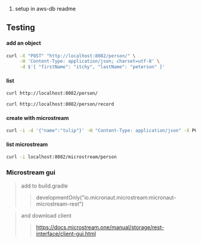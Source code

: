 1) setup in aws-db readme



## Testing

#### add an object

```bash
curl -X "POST" "http://localhost:8082/person/" \
     -H 'Content-Type: application/json; charset=utf-8' \
     -d $'{ "firstName": "itchy", "lastName": "peterson" }'
```

#### list

````bash
curl http://localhost:8082/person/
````

````bash
curl http://localhost:8082/person/record
````

#### create with microstream
```bash
curl -i -d '{"name":"tulip"}' -H "Content-Type: application/json" -X POST http://localhost:8082/microstream/person

```

#### list microstream
```bash
curl -i localhost:8082/microstream/person
```


### Microstream gui
> add to build.gradle
>> developmentOnly("io.micronaut.microstream:micronaut-microstream-rest")

>  and download client 
>> https://docs.microstream.one/manual/storage/rest-interface/client-gui.html
